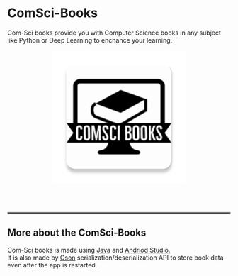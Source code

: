 # ComSci-Books

Com-Sci books provide you with Computer Science books in any subject like Python or Deep Learning to enchance your learning.

<p align="center">
 <img src="/app/src/main/res/mipmap-xxxhdpi/ic_comisci.png" alt="App Logo" width = "300" height = "300">
    </p>
    <br>
    <br>
    
   
 <hr style="border:2px solid gray"> </hr>
 
## More about the ComSci-Books

Com-Sci books is made using <a href="https://www.java.com/en/" target="_blank">Java</a> and <a href="https://developer.android.com/studio">Andriod Studio.</a><br>
It is also made by <a href="https://github.com/google/gson" target="_blank">Gson</a> serialization/deserialization API to store book data even after the app is restarted.


 
